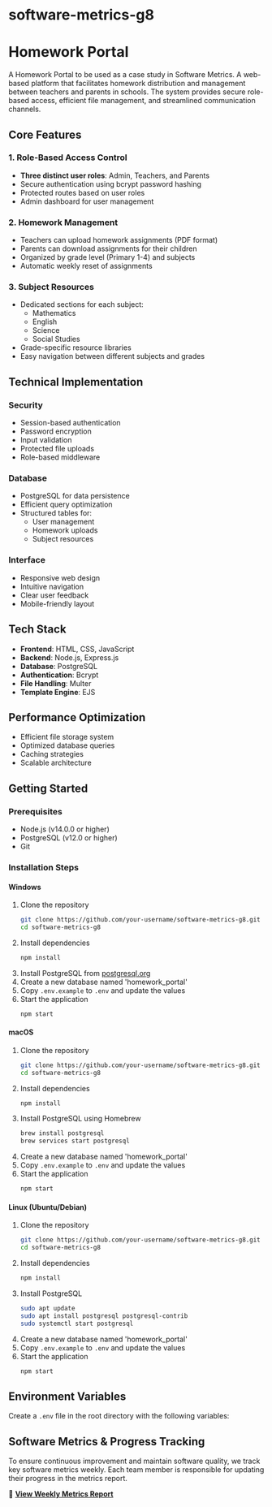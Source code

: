# software-metrics-g8

# Homework Portal

A Homework Portal to be used as a case study in Software Metrics.
A web-based platform that facilitates homework distribution and management between teachers and parents in schools. The system provides secure role-based access, efficient file management, and streamlined communication channels.

## Core Features

### 1. Role-Based Access Control
- **Three distinct user roles**: Admin, Teachers, and Parents
- Secure authentication using bcrypt password hashing
- Protected routes based on user roles
- Admin dashboard for user management

### 2. Homework Management
- Teachers can upload homework assignments (PDF format)
- Parents can download assignments for their children
- Organized by grade level (Primary 1-4) and subjects
- Automatic weekly reset of assignments

### 3. Subject Resources
- Dedicated sections for each subject:
  - Mathematics
  - English
  - Science
  - Social Studies
- Grade-specific resource libraries
- Easy navigation between different subjects and grades

## Technical Implementation

### Security
- Session-based authentication
- Password encryption
- Input validation
- Protected file uploads
- Role-based middleware

### Database
- PostgreSQL for data persistence
- Efficient query optimization
- Structured tables for:
  - User management
  - Homework uploads
  - Subject resources

### Interface
- Responsive web design
- Intuitive navigation
- Clear user feedback
- Mobile-friendly layout

## Tech Stack
- **Frontend**: HTML, CSS, JavaScript
- **Backend**: Node.js, Express.js
- **Database**: PostgreSQL
- **Authentication**: Bcrypt
- **File Handling**: Multer
- **Template Engine**: EJS

## Performance Optimization
- Efficient file storage system
- Optimized database queries
- Caching strategies
- Scalable architecture


## Getting Started

### Prerequisites
- Node.js (v14.0.0 or higher)
- PostgreSQL (v12.0 or higher)
- Git

### Installation Steps

#### Windows
1. Clone the repository
   ```bash
   git clone https://github.com/your-username/software-metrics-g8.git
   cd software-metrics-g8
   ```
2. Install dependencies
   ```bash
   npm install
   ```
3. Install PostgreSQL from [postgresql.org](https://www.postgresql.org/download/windows/)
4. Create a new database named 'homework_portal'
5. Copy `.env.example` to `.env` and update the values
6. Start the application
   ```bash
   npm start
   ```

#### macOS
1. Clone the repository
   ```bash
   git clone https://github.com/your-username/software-metrics-g8.git
   cd software-metrics-g8
   ```
2. Install dependencies
   ```bash
   npm install
   ```
3. Install PostgreSQL using Homebrew
   ```bash
   brew install postgresql
   brew services start postgresql
   ```
4. Create a new database named 'homework_portal'
5. Copy `.env.example` to `.env` and update the values
6. Start the application
   ```bash
   npm start
   ```

#### Linux (Ubuntu/Debian)
1. Clone the repository
   ```bash
   git clone https://github.com/your-username/software-metrics-g8.git
   cd software-metrics-g8
   ```
2. Install dependencies
   ```bash
   npm install
   ```
3. Install PostgreSQL
   ```bash
   sudo apt update
   sudo apt install postgresql postgresql-contrib
   sudo systemctl start postgresql
   ```
4. Create a new database named 'homework_portal'
5. Copy `.env.example` to `.env` and update the values
6. Start the application
   ```bash
   npm start
   ```

## Environment Variables
Create a `.env` file in the root directory with the following variables:


## Software Metrics & Progress Tracking

To ensure continuous improvement and maintain software quality, we track key software metrics weekly. Each team member is responsible for updating their progress in the metrics report.

📌 **[View Weekly Metrics Report](software-metrics_files/WEEKLY_METRICS.md)**
